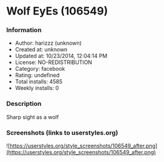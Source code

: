 # Wolf EyEs (106549)

### Information
- Author: harizzz (unknown)
- Created at: unknown
- Updated at: 10/23/2014, 12:04:14 PM
- License: NO-REDISTRIBUTION
- Category: facebook
- Rating: undefined
- Total installs: 4585
- Weekly installs: 0


### Description
Sharp sight as a wolf


### Screenshots (links to userstyles.org)
![https://userstyles.org/style_screenshots/106549_after.png](https://userstyles.org/style_screenshots/106549_after.png)


